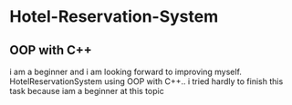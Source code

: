 # Hotel-Reservation-System
## OOP with C++
i am a beginner and i am looking forward to improving myself.
HotelReservationSystem using OOP with C++.. i tried hardly to finish this task because iam a beginner at this topic

